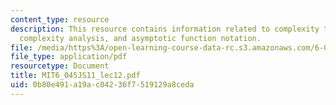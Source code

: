 ```yaml
---
content_type: resource
description: This resource contains information related to complexity theory, time
  complexity analysis, and asymptotic function notation.
file: /media/https%3A/open-learning-course-data-rc.s3.amazonaws.com/6-045j-automata-computability-and-complexity-spring-2011/0b80e491a19ac04236f7519129a8ceda_MIT6_045JS11_lec12.pdf
file_type: application/pdf
resourcetype: Document
title: MIT6_045JS11_lec12.pdf
uid: 0b80e491-a19a-c042-36f7-519129a8ceda
---
```

